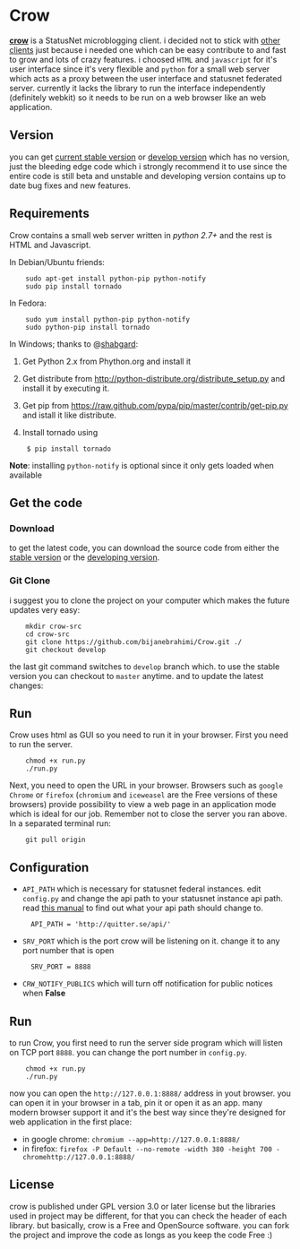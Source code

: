 Crow
====
[**crow**](https://github.com/bijanebrahimi/crow) is a StatusNet microblogging client. i decided not to stick with [other clients](http://federation.skilledtests.com/Statusnet_clients.html) just because i needed one which can be easy contribute to and fast to grow and lots of crazy features. i choosed `HTML` and `javascript` for it's user interface since it's very flexible and `python` for a small web server which acts as a proxy between the user interface and statusnet federated server. currently it lacks the library to run the interface independently (definitely webkit) so it needs to be run on a web browser like an web application.

Version
---------------
you can get [current stable version](https://github.com/bijanebrahimi/crow) or [develop version](https://github.com/bijanebrahimi/crow/tree/develop) which has no version, just the bleeding edge code which i strongly recommend it to use since the entire code is still beta and unstable and developing version contains up to date bug fixes and new features.



Requirements
---------------
Crow contains a small web server written in *python 2.7+* and the rest is HTML and Javascript.

In Debian/Ubuntu friends:

        sudo apt-get install python-pip python-notify
        sudo pip install tornado

In Fedora:

        sudo yum install python-pip python-notify
        sudo python-pip install tornado

In Windows; thanks to @[shabgard](http://quitter.se/shabgard):

1. Get Python 2.x from Phython.org and install it
2. Get distribute from http://python-distribute.org/distribute_setup.py and install it by executing it.
3. Get pip from https://raw.github.com/pypa/pip/master/contrib/get-pip.py and istall it like distribute.
4. Install tornado using 

        $ pip install tornado

**Note**: installing `python-notify` is optional since it only gets loaded when available

Get the code
---------------

### Download

to get the latest code, you can download the source code from either the [stable version](https://github.com/bijanebrahimi/crow) or the [developing version](https://github.com/bijanebrahimi/crow/tree/develop).

### Git Clone

i suggest you to clone the project on your computer which makes the future updates very easy:

        mkdir crow-src
        cd crow-src
        git clone https://github.com/bijanebrahimi/Crow.git ./
        git checkout develop

the last git command switches to `develop` branch which. to use the stable version you can checkout to `master` anytime. and to update the latest changes:


Run
---------------

Crow uses html as GUI so you need to run it in your browser. 
First you need to run the server.

        chmod +x run.py
        ./run.py

Next, you need to open the URL in your browser. Browsers such as `google Chrome` or `firefox`
(`chromium` and `iceweasel` are the Free versions of these browsers) provide possibility to
view a web page in an application mode which is ideal for our job. Remember not to close
the server you ran above. In a separated terminal run:

        git pull origin

Configuration
---------------

* `API_PATH` which is necessary for statusnet federal instances.
edit `config.py` and change the api path to your statusnet instance api path.
read [this manual](http://status.net/wiki/API_discovery) to find out what your api path should change to.

        API_PATH = 'http://quitter.se/api/'

* `SRV_PORT` which is the port crow will be listening on it. change it to
any port number that is open

        SRV_PORT = 8888

* `CRW_NOTIFY_PUBLICS` which will turn off notification for public notices when **False**

Run
---------------

to run Crow, you first need to run the server side program which will listen on TCP port `8888`. you can change the port number in `config.py`.

        chmod +x run.py
        ./run.py

now you can open the `http://127.0.0.1:8888/` address in yout browser. you can open it in your browser in a tab, pin it or open it as an app. many modern browser support it and it's the best way since they're designed for web application in the first place:

* in google chrome: `chromium --app=http://127.0.0.1:8888/`
* in firefox: `firefox -P Default --no-remote -width 380 -height 700 -chromehttp://127.0.0.1:8888/`

License
---------------
crow is published under GPL version 3.0 or later license but the libraries
used in project may be different, for that you can check the header of each
library. but basically, crow is a Free and OpenSource software. you can fork
the project and improve the code as longs as you keep the code Free :)
